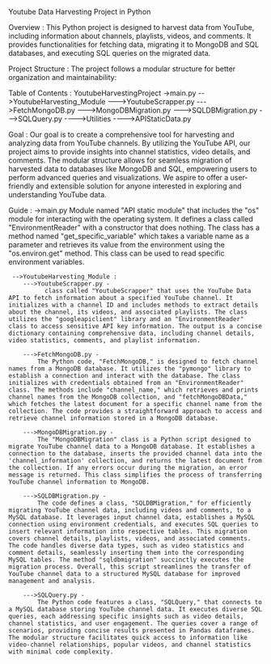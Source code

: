  Youtube Data Harvesting Project in Python

Overview : 
    This Python project is designed to harvest data from YouTube, including information about channels, playlists, videos, and comments. It provides functionalities for fetching data, migrating it to MongoDB and SQL databases, and executing SQL queries on the migrated data.

 Project Structure : 
   The project follows a modular structure for better organization and maintainability:

Table of Contents :
 YoutubeHarvestingProject
 ->main.py
 -->YoutubeHarvesting_Module
    --->YoutubeScrapper.py
    --->FetchMongoDB.py
    --->MongoDBMigration.py
    --->SQLDBMigration.py
    --->SQLQuery.py
---->Utilities
    ---->APIStaticData.py

Goal : 
Our goal is to create a comprehensive tool for harvesting and analyzing data from YouTube channels. By utilizing the YouTube API, our project aims to provide insights into channel statistics, video details, and comments. The modular structure allows for seamless migration of harvested data to databases like MongoDB and SQL, empowering users to perform advanced queries and visualizations. We aspire to offer a user-friendly and extensible solution for anyone interested in exploring and understanding YouTube data.

Guide :
->main.py
     Module named "API static module" that includes the "os" module for interacting with the operating system. It defines a class called "EnvironmentReader" with a constructor that does nothing. The class has a method named "get_specific_variable" which takes a variable name as a parameter and retrieves its value from the environment using the "os.environ.get" method. This class can be used to read specific environment variables.

     -->YoutubeHarvesting_Module :
        --->YoutubeScrapper.py - 
              class called "YoutubeScrapper" that uses the YouTube Data API to fetch information about a specified YouTube channel. It initializes with a channel ID and includes methods to extract details about the channel, its videos, and associated playlists. The class utilizes the "googleapiclient" library and an "EnvironmentReader" class to access sensitive API key information. The output is a concise dictionary containing comprehensive data, including channel details, video statistics, comments, and playlist information.
        
        --->FetchMongoDB.py - 
            The Python code, "FetchMongoDB," is designed to fetch channel names from a MongoDB database. It utilizes the "pymongo" library to establish a connection and interact with the database. The class initializes with credentials obtained from an "EnvironmentReader" class. The methods include "channel_name," which retrieves and prints channel names from the MongoDB collection, and "fetchMongoDBData," which fetches the latest document for a specific channel name from the collection. The code provides a straightforward approach to access and retrieve channel information stored in a MongoDB database.

        --->MongoDBMigration.py - 
            The "MongoDBMigration" class is a Python script designed to migrate YouTube channel data to a MongoDB database. It establishes a connection to the database, inserts the provided channel data into the 'channel_information' collection, and returns the latest document from the collection. If any errors occur during the migration, an error message is returned. This class simplifies the process of transferring YouTube channel information to MongoDB.

        --->SQLDBMigration.py - 
            The code defines a class, "SQLDBMigration," for efficiently migrating YouTube channel data, including videos and comments, to a MySQL database. It leverages input channel data, establishes a MySQL connection using environment credentials, and executes SQL queries to insert relevant information into respective tables. This migration covers channel details, playlists, videos, and associated comments. The code handles diverse data types, such as video statistics and comment details, seamlessly inserting them into the corresponding MySQL tables. The method "sqldbmigration" succinctly executes the migration process. Overall, this script streamlines the transfer of YouTube channel data to a structured MySQL database for improved management and analysis.

        --->SQLQuery.py - 
            The Python code features a class, "SQLQuery," that connects to a MySQL database storing YouTube channel data. It executes diverse SQL queries, each addressing specific insights such as video details, channel statistics, and user engagement. The queries cover a range of scenarios, providing concise results presented in Pandas dataframes. The modular structure facilitates quick access to information like video-channel relationships, popular videos, and channel statistics with minimal code complexity.



